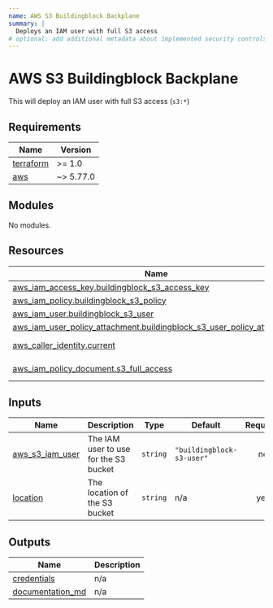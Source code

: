 ```yaml
---
name: AWS S3 Buildingblock Backplane
summary: |
  Deploys an IAM user with full S3 access
# optional: add additional metadata about implemented security controls
---
```


# AWS S3 Buildingblock Backplane

This will deploy an IAM user with full S3 access (`s3:*`)

<!-- BEGIN_TF_DOCS -->
## Requirements

| Name | Version |
|------|---------|
| <a name="requirement_terraform"></a> [terraform](#requirement\_terraform) | >= 1.0 |
| <a name="requirement_aws"></a> [aws](#requirement\_aws) | ~> 5.77.0 |

## Modules

No modules.

## Resources

| Name | Type |
|------|------|
| [aws_iam_access_key.buildingblock_s3_access_key](https://registry.terraform.io/providers/hashicorp/aws/latest/docs/resources/iam_access_key) | resource |
| [aws_iam_policy.buildingblock_s3_policy](https://registry.terraform.io/providers/hashicorp/aws/latest/docs/resources/iam_policy) | resource |
| [aws_iam_user.buildingblock_s3_user](https://registry.terraform.io/providers/hashicorp/aws/latest/docs/resources/iam_user) | resource |
| [aws_iam_user_policy_attachment.buildingblock_s3_user_policy_attachment](https://registry.terraform.io/providers/hashicorp/aws/latest/docs/resources/iam_user_policy_attachment) | resource |
| [aws_caller_identity.current](https://registry.terraform.io/providers/hashicorp/aws/latest/docs/data-sources/caller_identity) | data source |
| [aws_iam_policy_document.s3_full_access](https://registry.terraform.io/providers/hashicorp/aws/latest/docs/data-sources/iam_policy_document) | data source |

## Inputs

| Name | Description | Type | Default | Required |
|------|-------------|------|---------|:--------:|
| <a name="input_aws_s3_iam_user"></a> [aws\_s3\_iam\_user](#input\_aws\_s3\_iam\_user) | The IAM user to use for the S3 bucket | `string` | `"buildingblock-s3-user"` | no |
| <a name="input_location"></a> [location](#input\_location) | The location of the S3 bucket | `string` | n/a | yes |

## Outputs

| Name | Description |
|------|-------------|
| <a name="output_credentials"></a> [credentials](#output\_credentials) | n/a |
| <a name="output_documentation_md"></a> [documentation\_md](#output\_documentation\_md) | n/a |
<!-- END_TF_DOCS -->